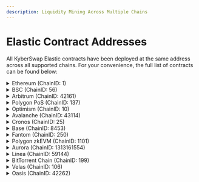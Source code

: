 ```yaml
---
description: Liquidity Mining Across Multiple Chains
---
```


# Elastic Contract Addresses

All KyberSwap Elastic contracts have been deployed at the same address across all supported chains. For your convenience, the full list of contracts can be found below:

<details>

<summary>Ethereum (ChainID: 1)</summary>

* **Factory:** [`0xC7a590291e07B9fe9E64b86c58fD8fC764308C4A`](https://etherscan.io/address/0xC7a590291e07B9fe9E64b86c58fD8fC764308C4A)
* **AntiSnipAttackPositionManager:** [`0xe222fBE074A436145b255442D919E4E3A6c6a480`](https://etherscan.io/address/0xe222fBE074A436145b255442D919E4E3A6c6a480)
* **ERC1967Proxy (PoolOracle):** [`0xD8ac7f696Ae99CD7B689726Cf03c5711Dd8DcDb4`](https://etherscan.io/address/0xD8ac7f696Ae99CD7B689726Cf03c5711Dd8DcDb4)
* **PoolOracle:** [`0x049BeffDB026D6D1D64cFc8fE29Bd12142967B09`](https://etherscan.io/address/0x049BeffDB026D6D1D64cFc8fE29Bd12142967B09)
* **ERC1967Proxy (TokenPositionDescriptor):** [`0x58f1d0F9bFf9D695010C92FB93d100CeF5113f3E`](https://etherscan.io/address/0x58f1d0F9bFf9D695010C92FB93d100CeF5113f3E)
* **TokenPositionDescriptor:** [`0x98565FcAD2080C5c19C3136fa367cE371cD40bD6`](https://etherscan.io/address/0x98565FcAD2080C5c19C3136fa367cE371cD40bD6)
* **Router:** [`0xF9c2b5746c946EF883ab2660BbbB1f10A5bdeAb4`](https://etherscan.io/address/0xF9c2b5746c946EF883ab2660BbbB1f10A5bdeAb4)
* **QouterV2:** [`0x4d47fd5a29904Dae0Ef51b1c450C9750F15D7856`](https://etherscan.io/address/0x4d47fd5a29904Dae0Ef51b1c450C9750F15D7856)
* **TicksFeesReader:** [`0x8Fd8Cb948965d9305999D767A02bf79833EADbB3`](https://etherscan.io/address/0x8Fd8Cb948965d9305999D767A02bf79833EADbB3)

</details>

<details>

<summary>BSC (ChainID: 56)</summary>

* **Factory:** [`0xC7a590291e07B9fe9E64b86c58fD8fC764308C4A`](https://bscscan.com/address/0xC7a590291e07B9fe9E64b86c58fD8fC764308C4A)
* **AntiSnipAttackPositionManager:** [`0xe222fBE074A436145b255442D919E4E3A6c6a480`](https://bscscan.com/address/0xe222fBE074A436145b255442D919E4E3A6c6a480)
* **ERC1967Proxy (PoolOracle):** [`0xD8ac7f696Ae99CD7B689726Cf03c5711Dd8DcDb4`](https://bscscan.com/address/0xD8ac7f696Ae99CD7B689726Cf03c5711Dd8DcDb4)
* **PoolOracle:** [`0x049BeffDB026D6D1D64cFc8fE29Bd12142967B09`](https://bscscan.com/address/0x049BeffDB026D6D1D64cFc8fE29Bd12142967B09)
* **ERC1967Proxy (TokenPositionDescriptor):** [`0x58f1d0F9bFf9D695010C92FB93d100CeF5113f3E`](https://bscscan.com/address/0x58f1d0F9bFf9D695010C92FB93d100CeF5113f3E)
* **TokenPositionDescriptor:** [`0x98565FcAD2080C5c19C3136fa367cE371cD40bD6`](https://bscscan.com/address/0x98565FcAD2080C5c19C3136fa367cE371cD40bD6)
* **Router:** [`0xF9c2b5746c946EF883ab2660BbbB1f10A5bdeAb4`](https://bscscan.com/address/0xF9c2b5746c946EF883ab2660BbbB1f10A5bdeAb4)
* **QouterV2:** [`0x4d47fd5a29904Dae0Ef51b1c450C9750F15D7856`](https://bscscan.com/address/0x4d47fd5a29904Dae0Ef51b1c450C9750F15D7856)
* **TicksFeesReader:** [`0x8Fd8Cb948965d9305999D767A02bf79833EADbB3`](https://bscscan.com/address/0x8Fd8Cb948965d9305999D767A02bf79833EADbB3)

</details>

<details>

<summary>Arbitrum (ChainID: 42161)</summary>

* **Factory:** [`0xC7a590291e07B9fe9E64b86c58fD8fC764308C4A`](https://arbiscan.io/address/0xC7a590291e07B9fe9E64b86c58fD8fC764308C4A)
* **AntiSnipAttackPositionManager:** [`0xe222fBE074A436145b255442D919E4E3A6c6a480`](https://arbiscan.io/address/0xe222fbe074a436145b255442d919e4e3a6c6a480)
* **ERC1967Proxy (PoolOracle):** [`0xD8ac7f696Ae99CD7B689726Cf03c5711Dd8DcDb4`](https://arbiscan.io/address/0xD8ac7f696Ae99CD7B689726Cf03c5711Dd8DcDb4)
* **PoolOracle:** [`0x049BeffDB026D6D1D64cFc8fE29Bd12142967B09`](https://arbiscan.io/address/0x049BeffDB026D6D1D64cFc8fE29Bd12142967B09)
* **ERC1967Proxy (TokenPositionDescriptor):** [`0x58f1d0F9bFf9D695010C92FB93d100CeF5113f3E`](https://arbiscan.io/address/0x58f1d0F9bFf9D695010C92FB93d100CeF5113f3E)
* **TokenPositionDescriptor:** [`0x98565FcAD2080C5c19C3136fa367cE371cD40bD6`](https://arbiscan.io/address/0x98565fcad2080c5c19c3136fa367ce371cd40bd6)
* **Router:** [`0xF9c2b5746c946EF883ab2660BbbB1f10A5bdeAb4`](https://arbiscan.io/address/0xF9c2b5746c946EF883ab2660BbbB1f10A5bdeAb4)
* **QouterV2:** [`0x4d47fd5a29904Dae0Ef51b1c450C9750F15D7856`](https://arbiscan.io/address/0x4d47fd5a29904Dae0Ef51b1c450C9750F15D7856)
* **TicksFeesReader:** [`0x8Fd8Cb948965d9305999D767A02bf79833EADbB3`](https://arbiscan.io/address/0x8Fd8Cb948965d9305999D767A02bf79833EADbB3)

</details>

<details>

<summary>Polygon PoS (ChainID: 137)</summary>

* **Factory:** [`0xC7a590291e07B9fe9E64b86c58fD8fC764308C4A`](https://polygonscan.com/address/0xC7a590291e07B9fe9E64b86c58fD8fC764308C4A)
* **AntiSnipAttackPositionManager:** [`0xe222fBE074A436145b255442D919E4E3A6c6a480`](https://polygonscan.com/address/0xe222fBE074A436145b255442D919E4E3A6c6a480)
* **ERC1967Proxy (PoolOracle):** [`0xD8ac7f696Ae99CD7B689726Cf03c5711Dd8DcDb4`](https://polygonscan.com/address/0xD8ac7f696Ae99CD7B689726Cf03c5711Dd8DcDb4)
* **PoolOracle:** [`0x049BeffDB026D6D1D64cFc8fE29Bd12142967B09`](https://polygonscan.com/address/0x049BeffDB026D6D1D64cFc8fE29Bd12142967B09)
* **ERC1967Proxy (TokenPositionDescriptor):** [`0x58f1d0F9bFf9D695010C92FB93d100CeF5113f3E`](https://polygonscan.com/address/0x58f1d0F9bFf9D695010C92FB93d100CeF5113f3E)
* **TokenPositionDescriptor:** [`0x98565FcAD2080C5c19C3136fa367cE371cD40bD6`](https://polygonscan.com/address/0x98565fcad2080c5c19c3136fa367ce371cd40bd6)
* **Router:** [`0xF9c2b5746c946EF883ab2660BbbB1f10A5bdeAb4`](https://polygonscan.com/address/0xF9c2b5746c946EF883ab2660BbbB1f10A5bdeAb4)
* **QouterV2:** [`0x4d47fd5a29904Dae0Ef51b1c450C9750F15D7856`](https://polygonscan.com/address/0x4d47fd5a29904Dae0Ef51b1c450C9750F15D7856)
* **TicksFeesReader:** [`0x8Fd8Cb948965d9305999D767A02bf79833EADbB3`](https://polygonscan.com/address/0x8Fd8Cb948965d9305999D767A02bf79833EADbB3)

</details>

<details>

<summary>Optimism (ChainID: 10)</summary>

* **Factory:** [`0xC7a590291e07B9fe9E64b86c58fD8fC764308C4A`](https://optimistic.etherscan.io/address/0xC7a590291e07B9fe9E64b86c58fD8fC764308C4A)
* **AntiSnipAttackPositionManager:** [`0xe222fBE074A436145b255442D919E4E3A6c6a480`](https://optimistic.etherscan.io/address/0xe222fBE074A436145b255442D919E4E3A6c6a480)
* **ERC1967Proxy (PoolOracle):** [`0xD8ac7f696Ae99CD7B689726Cf03c5711Dd8DcDb4`](https://optimistic.etherscan.io/address/0xD8ac7f696Ae99CD7B689726Cf03c5711Dd8DcDb4)
* **PoolOracle:** [`0x049BeffDB026D6D1D64cFc8fE29Bd12142967B09`](https://optimistic.etherscan.io/address/0x049BeffDB026D6D1D64cFc8fE29Bd12142967B09)
* **ERC1967Proxy (TokenPositionDescriptor):** [`0x58f1d0F9bFf9D695010C92FB93d100CeF5113f3E`](https://optimistic.etherscan.io/address/0x58f1d0f9bff9d695010c92fb93d100cef5113f3e)
* **TokenPositionDescriptor:** [`0x98565FcAD2080C5c19C3136fa367cE371cD40bD6`](https://optimistic.etherscan.io/address/0x98565FcAD2080C5c19C3136fa367cE371cD40bD6)
* **Router:** [`0xF9c2b5746c946EF883ab2660BbbB1f10A5bdeAb4`](https://optimistic.etherscan.io/address/0xF9c2b5746c946EF883ab2660BbbB1f10A5bdeAb4)
* **QouterV2:** [`0x4d47fd5a29904Dae0Ef51b1c450C9750F15D7856`](https://optimistic.etherscan.io/address/0x4d47fd5a29904Dae0Ef51b1c450C9750F15D7856)
* **TicksFeesReader:** [`0x8Fd8Cb948965d9305999D767A02bf79833EADbB3`](https://optimistic.etherscan.io/address/0x8Fd8Cb948965d9305999D767A02bf79833EADbB3)

</details>

<details>

<summary>Avalanche (ChainID: 43114)</summary>

* **Factory:** [`0xC7a590291e07B9fe9E64b86c58fD8fC764308C4A`](https://snowtrace.io/address/0xC7a590291e07B9fe9E64b86c58fD8fC764308C4A)
* **AntiSnipAttackPositionManager:** [`0xe222fBE074A436145b255442D919E4E3A6c6a480`](https://snowtrace.io/address/0xe222fBE074A436145b255442D919E4E3A6c6a480)
* **ERC1967Proxy (PoolOracle):** [`0xD8ac7f696Ae99CD7B689726Cf03c5711Dd8DcDb4`](https://snowtrace.io/address/0xD8ac7f696Ae99CD7B689726Cf03c5711Dd8DcDb4)
* **PoolOracle:** [`0x049BeffDB026D6D1D64cFc8fE29Bd12142967B09`](https://snowtrace.io/address/0x049BeffDB026D6D1D64cFc8fE29Bd12142967B09)
* **ERC1967Proxy (TokenPositionDescriptor):** [`0x58f1d0F9bFf9D695010C92FB93d100CeF5113f3E`](https://snowtrace.io/address/0x58f1d0F9bFf9D695010C92FB93d100CeF5113f3E)
* **TokenPositionDescriptor:** [`0x98565FcAD2080C5c19C3136fa367cE371cD40bD6`](https://snowtrace.io/address/0x98565FcAD2080C5c19C3136fa367cE371cD40bD6)
* **Router:** [`0xF9c2b5746c946EF883ab2660BbbB1f10A5bdeAb4`](https://snowtrace.io/address/0xF9c2b5746c946EF883ab2660BbbB1f10A5bdeAb4)
* **QouterV2:** [`0x4d47fd5a29904Dae0Ef51b1c450C9750F15D7856`](https://snowtrace.io/address/0x4d47fd5a29904Dae0Ef51b1c450C9750F15D7856)
* **TicksFeesReader:** [`0x8Fd8Cb948965d9305999D767A02bf79833EADbB3`](https://snowtrace.io/address/0x8Fd8Cb948965d9305999D767A02bf79833EADbB3)

</details>

<details>

<summary>Cronos (ChainID: 25)</summary>

* **Factory:** [`0xC7a590291e07B9fe9E64b86c58fD8fC764308C4A`](https://cronoscan.com/address/0xC7a590291e07B9fe9E64b86c58fD8fC764308C4A)
* **AntiSnipAttackPositionManager:** [`0xe222fBE074A436145b255442D919E4E3A6c6a480`](https://cronoscan.com/address/0xe222fBE074A436145b255442D919E4E3A6c6a480)
* **ERC1967Proxy (PoolOracle):** [`0xD8ac7f696Ae99CD7B689726Cf03c5711Dd8DcDb4`](https://cronoscan.com/address/0xD8ac7f696Ae99CD7B689726Cf03c5711Dd8DcDb4)
* **PoolOracle:** [`0x049BeffDB026D6D1D64cFc8fE29Bd12142967B09`](https://cronoscan.com/address/0x049BeffDB026D6D1D64cFc8fE29Bd12142967B09)
* **ERC1967Proxy (TokenPositionDescriptor):** [`0x58f1d0F9bFf9D695010C92FB93d100CeF5113f3E`](https://cronoscan.com/address/0x58f1d0F9bFf9D695010C92FB93d100CeF5113f3E)
* **TokenPositionDescriptor:** [`0x98565FcAD2080C5c19C3136fa367cE371cD40bD6`](https://cronoscan.com/address/0x98565FcAD2080C5c19C3136fa367cE371cD40bD6)
* **Router:** [`0xF9c2b5746c946EF883ab2660BbbB1f10A5bdeAb4`](https://cronoscan.com/address/0xF9c2b5746c946EF883ab2660BbbB1f10A5bdeAb4)
* **QouterV2:** [`0x4d47fd5a29904Dae0Ef51b1c450C9750F15D7856`](https://cronoscan.com/address/0x4d47fd5a29904Dae0Ef51b1c450C9750F15D7856)
* **TicksFeesReader:** [`0x8Fd8Cb948965d9305999D767A02bf79833EADbB3`](https://cronoscan.com/address/0x8Fd8Cb948965d9305999D767A02bf79833EADbB3)

</details>

<details>

<summary>Base (ChainID: 8453)</summary>

* **Factory:** [`0xC7a590291e07B9fe9E64b86c58fD8fC764308C4A`](https://basescan.org/address/0xC7a590291e07B9fe9E64b86c58fD8fC764308C4A)
* **AntiSnipAttackPositionManager:** [`0xe222fBE074A436145b255442D919E4E3A6c6a480`](https://basescan.org/address/0xe222fBE074A436145b255442D919E4E3A6c6a480)
* **ERC1967Proxy (PoolOracle):** [`0xD8ac7f696Ae99CD7B689726Cf03c5711Dd8DcDb4`](https://basescan.org/address/0xD8ac7f696Ae99CD7B689726Cf03c5711Dd8DcDb4)
* **PoolOracle:** [`0x049BeffDB026D6D1D64cFc8fE29Bd12142967B09`](https://basescan.org/address/0x049BeffDB026D6D1D64cFc8fE29Bd12142967B09)
* **ERC1967Proxy (TokenPositionDescriptor):** [`0x58f1d0F9bFf9D695010C92FB93d100CeF5113f3E`](https://basescan.org/address/0x58f1d0F9bFf9D695010C92FB93d100CeF5113f3E)
* **TokenPositionDescriptor:** [`0x98565FcAD2080C5c19C3136fa367cE371cD40bD6`](https://basescan.org/address/0x98565FcAD2080C5c19C3136fa367cE371cD40bD6)
* **Router:** [`0xF9c2b5746c946EF883ab2660BbbB1f10A5bdeAb4`](https://basescan.org/address/0xF9c2b5746c946EF883ab2660BbbB1f10A5bdeAb4)
* **QouterV2:** [`0x4d47fd5a29904Dae0Ef51b1c450C9750F15D7856`](https://basescan.org/address/0x4d47fd5a29904Dae0Ef51b1c450C9750F15D7856)
* **TicksFeesReader:** [`0x8Fd8Cb948965d9305999D767A02bf79833EADbB3`](https://basescan.org/address/0x8Fd8Cb948965d9305999D767A02bf79833EADbB3)

</details>

<details>

<summary>Fantom (ChainID: 250)</summary>

* **Factory:** [`0xC7a590291e07B9fe9E64b86c58fD8fC764308C4A`](https://ftmscan.com/address/0xC7a590291e07B9fe9E64b86c58fD8fC764308C4A)
* **AntiSnipAttackPositionManager:** [`0xe222fBE074A436145b255442D919E4E3A6c6a480`](https://ftmscan.com/address/0xe222fBE074A436145b255442D919E4E3A6c6a480)
* **ERC1967Proxy (PoolOracle):** [`0xD8ac7f696Ae99CD7B689726Cf03c5711Dd8DcDb4`](https://ftmscan.com/address/0xd8ac7f696ae99cd7b689726cf03c5711dd8dcdb4)
* **PoolOracle:** [`0x049BeffDB026D6D1D64cFc8fE29Bd12142967B09`](https://ftmscan.com/address/0x049BeffDB026D6D1D64cFc8fE29Bd12142967B09)
* **ERC1967Proxy (TokenPositionDescriptor):** [`0x58f1d0F9bFf9D695010C92FB93d100CeF5113f3E`](https://ftmscan.com/address/0x58f1d0F9bFf9D695010C92FB93d100CeF5113f3E)
* **TokenPositionDescriptor:** [`0x98565FcAD2080C5c19C3136fa367cE371cD40bD6`](https://ftmscan.com/address/0x98565FcAD2080C5c19C3136fa367cE371cD40bD6)
* **Router:** [`0xF9c2b5746c946EF883ab2660BbbB1f10A5bdeAb4`](https://ftmscan.com/address/0xF9c2b5746c946EF883ab2660BbbB1f10A5bdeAb4)
* **QouterV2:** [`0x4d47fd5a29904Dae0Ef51b1c450C9750F15D7856`](https://ftmscan.com/address/0x4d47fd5a29904Dae0Ef51b1c450C9750F15D7856)
* **TicksFeesReader:** [`0x8Fd8Cb948965d9305999D767A02bf79833EADbB3`](https://ftmscan.com/address/0x8fd8cb948965d9305999d767a02bf79833eadbb3)

</details>

<details>

<summary>Polygon zkEVM (ChainID: 1101)</summary>

* **Factory:** [`0xC7a590291e07B9fe9E64b86c58fD8fC764308C4A`](https://zkevm.polygonscan.com/address/0xC7a590291e07B9fe9E64b86c58fD8fC764308C4A)
* **AntiSnipAttackPositionManager:** [`0xe222fBE074A436145b255442D919E4E3A6c6a480`](https://zkevm.polygonscan.com/address/0xe222fBE074A436145b255442D919E4E3A6c6a480)
* **ERC1967Proxy (PoolOracle):** [`0xD8ac7f696Ae99CD7B689726Cf03c5711Dd8DcDb4`](https://zkevm.polygonscan.com/address/0xD8ac7f696Ae99CD7B689726Cf03c5711Dd8DcDb4)
* **PoolOracle:** [`0x049BeffDB026D6D1D64cFc8fE29Bd12142967B09`](https://zkevm.polygonscan.com/address/0x049BeffDB026D6D1D64cFc8fE29Bd12142967B09)
* **ERC1967Proxy (TokenPositionDescriptor):** [`0x58f1d0F9bFf9D695010C92FB93d100CeF5113f3E`](https://zkevm.polygonscan.com/address/0x58f1d0F9bFf9D695010C92FB93d100CeF5113f3E)
* **TokenPositionDescriptor:** [`0x98565FcAD2080C5c19C3136fa367cE371cD40bD6`](https://zkevm.polygonscan.com/address/0x98565FcAD2080C5c19C3136fa367cE371cD40bD6)
* **Router:** [`0xF9c2b5746c946EF883ab2660BbbB1f10A5bdeAb4`](https://zkevm.polygonscan.com/address/0xF9c2b5746c946EF883ab2660BbbB1f10A5bdeAb4)
* **QouterV2:** [`0x4d47fd5a29904Dae0Ef51b1c450C9750F15D7856`](https://zkevm.polygonscan.com/address/0x4d47fd5a29904Dae0Ef51b1c450C9750F15D7856)
* **TicksFeesReader:** [`0x8Fd8Cb948965d9305999D767A02bf79833EADbB3`](https://zkevm.polygonscan.com/address/0x8Fd8Cb948965d9305999D767A02bf79833EADbB3)

</details>

<details>

<summary>Aurora (ChainID: 1313161554)</summary>

* **Factory:** [`0x5F1dddbf348aC2fbe22a163e30F99F9ECE3DD50a`](https://explorer.mainnet.aurora.dev/address/0x5F1dddbf348aC2fbe22a163e30F99F9ECE3DD50a)
* **Router:** [`0xC1e7dFE73E1598E3910EF4C7845B68A9Ab6F4c83`](https://explorer.mainnet.aurora.dev/address/0xC1e7dFE73E1598E3910EF4C7845B68A9Ab6F4c83)
* **QuoterV2:** [`0x0D125c15D54cA1F8a813C74A81aEe34ebB508C1f`](https://explorer.mainnet.aurora.dev/address/0x0D125c15D54cA1F8a813C74A81aEe34ebB508C1f)
* **AntiSnipAttackPositionManager:** [`0x2B1c7b41f6A8F2b2bc45C3233a5d5FB3cD6dC9A8`](https://explorer.mainnet.aurora.dev/address/0x2B1c7b41f6A8F2b2bc45C3233a5d5FB3cD6dC9A8)
* **TicksFeesReader:** [`0x165c68077ac06c83800d19200e6E2B08D02dE75D`](https://explorer.mainnet.aurora.dev/address/0x165c68077ac06c83800d19200e6E2B08D02dE75D)
* **TokenPositionDescriptor:** [`0xDA474537cE9b687b78B236452A05631f09B6EB6A`](https://explorer.mainnet.aurora.dev/address/0xDA474537cE9b687b78B236452A05631f09B6EB6A)
* **TokenPositionDescriptorProxy:** [`0x8abd8c92F1901cf204590c16b5EF690a35b3741E`](https://explorer.mainnet.aurora.dev/address/0x8abd8c92F1901cf204590c16b5EF690a35b3741E)

</details>

<details>

<summary>Linea (ChainID: 59144)</summary>

* **Factory:** [`0xC7a590291e07B9fe9E64b86c58fD8fC764308C4A`](https://explorer.linea.build/address/0xC7a590291e07B9fe9E64b86c58fD8fC764308C4A)
* **AntiSnipAttackPositionManager:** [`0xe222fBE074A436145b255442D919E4E3A6c6a480`](https://explorer.linea.build/address/0xe222fBE074A436145b255442D919E4E3A6c6a480)
* **ERC1967Proxy (PoolOracle):** [`0xD8ac7f696Ae99CD7B689726Cf03c5711Dd8DcDb4`](https://explorer.linea.build/address/0xD8ac7f696Ae99CD7B689726Cf03c5711Dd8DcDb4)
* **PoolOracle:** [`0x049BeffDB026D6D1D64cFc8fE29Bd12142967B09`](https://explorer.linea.build/address/0x049BeffDB026D6D1D64cFc8fE29Bd12142967B09)
* **ERC1967Proxy (TokenPositionDescriptor):** [`0x58f1d0F9bFf9D695010C92FB93d100CeF5113f3`](https://explorer.linea.build/address/0x58f1d0F9bFf9D695010C92FB93d100CeF5113f3E)
* **TokenPositionDescriptor:** [`0x98565FcAD2080C5c19C3136fa367cE371cD40bD6`](https://explorer.linea.build/address/0x98565FcAD2080C5c19C3136fa367cE371cD40bD6)
* **Router:** [`0xF9c2b5746c946EF883ab2660BbbB1f10A5bdeAb4`](https://explorer.linea.build/address/0xF9c2b5746c946EF883ab2660BbbB1f10A5bdeAb4)
* **QouterV2:** [`0x4d47fd5a29904Dae0Ef51b1c450C9750F15D7856`](https://explorer.linea.build/address/0x4d47fd5a29904Dae0Ef51b1c450C9750F15D7856)
* **TicksFeesReader:** [`0x8Fd8Cb948965d9305999D767A02bf79833EADbB3`](https://explorer.linea.build/address/0x8Fd8Cb948965d9305999D767A02bf79833EADbB3)

</details>

<details>

<summary>BitTorrent Chain (ChainID: 199)</summary>

* **Factory:** [`0xC7a590291e07B9fe9E64b86c58fD8fC764308C4A`](https://bttcscan.com/address/0xC7a590291e07B9fe9E64b86c58fD8fC764308C4A)
* **AntiSnipAttackPositionManager:** [`0xe222fBE074A436145b255442D919E4E3A6c6a480`](https://bttcscan.com/address/0xe222fBE074A436145b255442D919E4E3A6c6a480)
* **ERC1967Proxy (PoolOracle):** [`0xD8ac7f696Ae99CD7B689726Cf03c5711Dd8DcDb4`](https://bttcscan.com/address/0xD8ac7f696Ae99CD7B689726Cf03c5711Dd8DcDb4)
* **PoolOracle:** [`0x049BeffDB026D6D1D64cFc8fE29Bd12142967B09`](https://bttcscan.com/address/0x049BeffDB026D6D1D64cFc8fE29Bd12142967B09)
* **ERC1967Proxy (TokenPositionDescriptor):** [`0x58f1d0F9bFf9D695010C92FB93d100CeF5113f3E`](https://bttcscan.com/address/0x58f1d0F9bFf9D695010C92FB93d100CeF5113f3E)
* **TokenPositionDescriptor:** [`0x98565FcAD2080C5c19C3136fa367cE371cD40bD6`](https://bttcscan.com/address/0x98565FcAD2080C5c19C3136fa367cE371cD40bD6)
* **Router:** [`0xF9c2b5746c946EF883ab2660BbbB1f10A5bdeAb4`](https://bttcscan.com/address/0xF9c2b5746c946EF883ab2660BbbB1f10A5bdeAb4)
* **QouterV2:** [`0x4d47fd5a29904Dae0Ef51b1c450C9750F15D7856`](https://bttcscan.com/address/0x4d47fd5a29904Dae0Ef51b1c450C9750F15D7856)
* **TicksFeesReader:** [`0x8Fd8Cb948965d9305999D767A02bf79833EADbB3`](https://bttcscan.com/address/0x8Fd8Cb948965d9305999D767A02bf79833EADbB3)

</details>

<details>

<summary>Velas (ChainID: 106)</summary>

* **Factory:** [`0xC7a590291e07B9fe9E64b86c58fD8fC764308C4A`](https://evmexplorer.velas.com/address/0xC7a590291e07B9fe9E64b86c58fD8fC764308C4A)
* **AntiSnipAttackPositionManager:** [`0xe222fBE074A436145b255442D919E4E3A6c6a480`](https://evmexplorer.velas.com/address/0xe222fBE074A436145b255442D919E4E3A6c6a480)
* **ERC1967Proxy (PoolOracle):** [`0xD8ac7f696Ae99CD7B689726Cf03c5711Dd8DcDb4`](https://evmexplorer.velas.com/address/0xD8ac7f696Ae99CD7B689726Cf03c5711Dd8DcDb4)
* **PoolOracle:** [`0x049BeffDB026D6D1D64cFc8fE29Bd12142967B09`](https://evmexplorer.velas.com/address/0x049BeffDB026D6D1D64cFc8fE29Bd12142967B09)
* **ERC1967Proxy (TokenPositionDescriptor):** [`0x58f1d0F9bFf9D695010C92FB93d100CeF5113f3E`](https://evmexplorer.velas.com/address/0x58f1d0F9bFf9D695010C92FB93d100CeF5113f3E)
* **TokenPositionDescriptor:** [`0x98565FcAD2080C5c19C3136fa367cE371cD40bD6`](https://evmexplorer.velas.com/address/0x98565FcAD2080C5c19C3136fa367cE371cD40bD6)
* **Router:** [`0xF9c2b5746c946EF883ab2660BbbB1f10A5bdeAb4`](https://evmexplorer.velas.com/address/0xF9c2b5746c946EF883ab2660BbbB1f10A5bdeAb4)
* **QouterV2:** [`0x4d47fd5a29904Dae0Ef51b1c450C9750F15D7856`](https://evmexplorer.velas.com/address/0x4d47fd5a29904Dae0Ef51b1c450C9750F15D7856)
* **TicksFeesReader:** [`0x8Fd8Cb948965d9305999D767A02bf79833EADbB3`](https://evmexplorer.velas.com/address/0x8Fd8Cb948965d9305999D767A02bf79833EADbB3)

</details>

<details>

<summary>Oasis (ChainID: 42262)</summary>

* **Factory:** [`0xC7a590291e07B9fe9E64b86c58fD8fC764308C4A`](https://explorer.emerald.oasis.dev/address/0xC7a590291e07B9fe9E64b86c58fD8fC764308C4A/transactions)
* **AntiSnipAttackPositionManager:** [`0xe222fBE074A436145b255442D919E4E3A6c6a480`](https://explorer.emerald.oasis.dev/address/0xe222fBE074A436145b255442D919E4E3A6c6a480/transactions)
* **ERC1967Proxy (PoolOracle):** [`0xD8ac7f696Ae99CD7B689726Cf03c5711Dd8DcDb4`](https://explorer.emerald.oasis.dev/address/0xD8ac7f696Ae99CD7B689726Cf03c5711Dd8DcDb4/transactions)
* **PoolOracle:** [`0x049BeffDB026D6D1D64cFc8fE29Bd12142967B09`](https://explorer.emerald.oasis.dev/address/0x049BeffDB026D6D1D64cFc8fE29Bd12142967B09/transactions)
* **ERC1967Proxy (TokenPositionDescriptor):** [`0x58f1d0F9bFf9D695010C92FB93d100CeF5113f3E`](https://explorer.emerald.oasis.dev/address/0x58f1d0F9bFf9D695010C92FB93d100CeF5113f3E/transactions)
* **TokenPositionDescriptor:** [`0x98565FcAD2080C5c19C3136fa367cE371cD40bD6`](https://explorer.emerald.oasis.dev/address/0x98565FcAD2080C5c19C3136fa367cE371cD40bD6/transactions)
* **Router:** [`0xF9c2b5746c946EF883ab2660BbbB1f10A5bdeAb4`](https://explorer.emerald.oasis.dev/address/0xF9c2b5746c946EF883ab2660BbbB1f10A5bdeAb4/transactions)
* **QouterV2:** [`0x4d47fd5a29904Dae0Ef51b1c450C9750F15D7856`](https://explorer.emerald.oasis.dev/address/0x4d47fd5a29904Dae0Ef51b1c450C9750F15D7856/transactions)
* **TicksFeesReader:** [`0x8Fd8Cb948965d9305999D767A02bf79833EADbB3`](https://explorer.emerald.oasis.dev/address/0x8Fd8Cb948965d9305999D767A02bf79833EADbB3/transactions)

</details>
